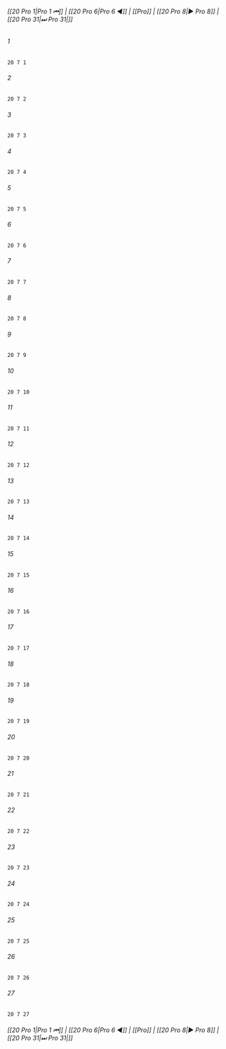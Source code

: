 
###### [[20 Pro 1|Pro 1 ⏮]] | [[20 Pro 6|Pro 6 ◀]] | [[Pro]] | [[20 Pro 8|▶ Pro 8]] | [[20 Pro 31|⏭ Pro 31|]]

###### 1
``` verse
20 7 1 
```
###### 2
``` verse
20 7 2 
```
###### 3
``` verse
20 7 3 
```
###### 4
``` verse
20 7 4 
```
###### 5
``` verse
20 7 5 
```
###### 6
``` verse
20 7 6 
```
###### 7
``` verse
20 7 7 
```
###### 8
``` verse
20 7 8 
```
###### 9
``` verse
20 7 9 
```
###### 10
``` verse
20 7 10 
```
###### 11
``` verse
20 7 11 
```
###### 12
``` verse
20 7 12 
```
###### 13
``` verse
20 7 13 
```
###### 14
``` verse
20 7 14 
```
###### 15
``` verse
20 7 15 
```
###### 16
``` verse
20 7 16 
```
###### 17
``` verse
20 7 17 
```
###### 18
``` verse
20 7 18 
```
###### 19
``` verse
20 7 19 
```
###### 20
``` verse
20 7 20 
```
###### 21
``` verse
20 7 21 
```
###### 22
``` verse
20 7 22 
```
###### 23
``` verse
20 7 23 
```
###### 24
``` verse
20 7 24 
```
###### 25
``` verse
20 7 25 
```
###### 26
``` verse
20 7 26 
```
###### 27
``` verse
20 7 27 
```

###### [[20 Pro 1|Pro 1 ⏮]] | [[20 Pro 6|Pro 6 ◀]] | [[Pro]] | [[20 Pro 8|▶ Pro 8]] | [[20 Pro 31|⏭ Pro 31|]]

